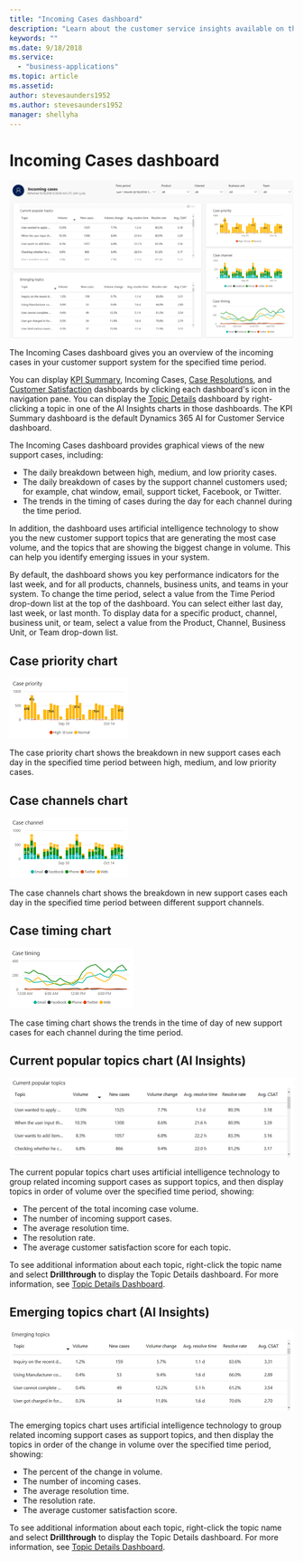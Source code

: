 ```yaml
---
title: "Incoming Cases dashboard"
description: "Learn about the customer service insights available on the Incoming Cases dashboard."
keywords: ""
ms.date: 9/18/2018
ms.service:
  - "business-applications"
ms.topic: article
ms.assetid: 
author: stevesaunders1952
ms.author: stevesaunders1952
manager: shellyha
---
```


# Incoming Cases dashboard​

![Incoming Cases dashboard](media/ai-csi-incoming-cases-dash.png)

The Incoming Cases dashboard gives you an overview of the incoming cases in your customer support system for the specified time period.

You can display [KPI Summary](ai-csi-dash-kpi-summary.md), Incoming Cases, [Case Resolutions](ai-csi-dash-case-resolutions.md), and [Customer Satisfaction](ai-csi-dash-CSAT.md) dashboards by clicking each dashboard's icon in the navigation pane. You can display the [Topic Details](ai-csi-dash-topic-details.md) dashboard by right-clicking a topic in one of the AI Insights charts in those dashboards. The KPI Summary dashboard is the default Dynamics 365 AI for Customer Service dashboard.

The Incoming Cases dashboard provides graphical views of the new support cases, including:

* The daily breakdown between high, medium, and low priority cases.
* The daily breakdown of cases by the support channel customers used; for example, chat window, email, support ticket, Facebook, or Twitter.
* The trends in the timing of cases during the day for each channel during the time period.

In addition, the dashboard uses artificial intelligence technology to show you the new customer support topics that are generating the most case volume, and the topics that are showing the biggest change in volume. This can help you identify emerging issues in your system.

By default, the dashboard shows you key performance indicators for the last week, and for all products, channels, business units, and teams in your system. To change the time period, select a value from the Time Period drop-down list at the top of the dashboard. You can select either last day, last week, or last month. To display data for a specific product, channel, business unit, or team, select a value from the Product, Channel, Business Unit, or Team drop-down list.

## Case priority chart

![Case priority chart](media/ai-csi-case-priority-incoming.png)

The case priority chart shows the breakdown in new support cases each day in the specified time period between high, medium, and low priority cases.

## Case channels chart

![Case channels chart](media/ai-csi-case-channels-incoming.png)

The case channels chart shows the breakdown in new support cases each day in the specified time period between different support channels.

## Case timing chart

![Case timing chart](media/ai-csi-case-timing.png)

The case timing chart shows the trends in the time of day of new support cases for each channel during the time period.

## Current popular topics chart (AI Insights)

![Current popular topics chart](media/ai-csi-current-popular-topics.png)

The current popular topics chart uses artificial intelligence technology to group related incoming support cases as support topics, and then display topics in order of volume over the specified time period, showing:

* The percent of the total incoming case volume.
* The number of incoming support cases.
* The average resolution time.
* The resolution rate.
* The average customer satisfaction score for each topic.

To see additional information about each topic, right-click the topic name and select **Drillthrough** to display the Topic Details dashboard. For more information, see [Topic Details Dashboard](ai-csi-topic-details.md).

## Emerging topics chart (AI Insights)

![Emerging topics chart](media/ai-csi-emerging-topics.png)

The emerging topics chart uses artificial intelligence technology to group related incoming support cases as support topics, and then display the topics in order of the change in volume over the specified time period, showing:

* The percent of the change in volume.
* The number of incoming cases.
* The average resolution time.
* The resolution rate.
* The average customer satisfaction score.

To see additional information about each topic, right-click the topic name and select **Drillthrough** to display the Topic Details dashboard. For more information, see [Topic Details Dashboard](ai-csi-topic-details.md).